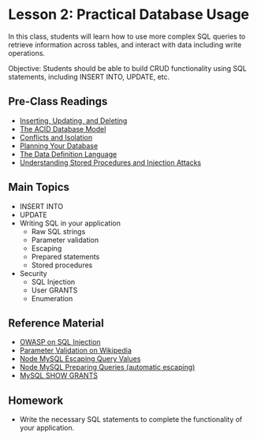 # Lesson 2: Practical Database Usage

In this class, students will learn how to use more complex SQL queries to retrieve information across tables, and interact with data including write operations.

Objective: Students should be able to build CRUD functionality using SQL statements, including INSERT INTO, UPDATE, etc.

## Pre-Class Readings

- [Inserting, Updating, and Deleting](https://www.youtube.com/watch?v=JeBYdqKferQ&index=31&list=PLYlr48f6CaXtlkXcGMUD49wHmvC7ZTiD0)
- [The ACID Database Model](https://www.thoughtco.com/the-acid-model-1019731)
- [Conflicts and Isolation](https://www.youtube.com/watch?v=oMijxWh01O8&index=34&list=PLYlr48f6CaXtlkXcGMUD49wHmvC7ZTiD0)
- [Planning Your Database](https://www.youtube.com/watch?v=R4lzIRmZaLA&index=12&list=PLYlr48f6CaXtlkXcGMUD49wHmvC7ZTiD0)
- [The Data Definition Language](https://www.youtube.com/watch?v=Yz9XHMsR9WU&index=32&list=PLYlr48f6CaXtlkXcGMUD49wHmvC7ZTiD0)
- [Understanding Stored Procedures and Injection Attacks](https://www.youtube.com/watch?v=jjK3dc0UYdA&index=35&list=PLYlr48f6CaXtlkXcGMUD49wHmvC7ZTiD0)

## Main Topics

- INSERT INTO
- UPDATE
- Writing SQL in your application
    - Raw SQL strings
    - Parameter validation
    - Escaping
    - Prepared statements
    - Stored procedures
- Security
    - SQL Injection
    - User GRANTS
    - Enumeration

## Reference Material

- [OWASP on SQL Injection](https://www.owasp.org/index.php/SQL_injection)
- [Parameter Validation on Wikipedia](https://en.wikipedia.org/wiki/Parameter_validation)
- [Node MySQL Escaping Query Values](https://github.com/mysqljs/mysql#escaping-query-values)
- [Node MySQL Preparing Queries (automatic escaping)](https://github.com/mysqljs/mysql#preparing-queries)
- [MySQL SHOW GRANTS](https://dev.mysql.com/doc/refman/5.7/en/show-grants.html)

## Homework

- Write the necessary SQL statements to complete the functionality of your application.
